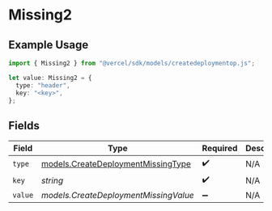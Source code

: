 # Missing2

## Example Usage

```typescript
import { Missing2 } from "@vercel/sdk/models/createdeploymentop.js";

let value: Missing2 = {
  type: "header",
  key: "<key>",
};
```

## Fields

| Field                                                                          | Type                                                                           | Required                                                                       | Description                                                                    |
| ------------------------------------------------------------------------------ | ------------------------------------------------------------------------------ | ------------------------------------------------------------------------------ | ------------------------------------------------------------------------------ |
| `type`                                                                         | [models.CreateDeploymentMissingType](../models/createdeploymentmissingtype.md) | :heavy_check_mark:                                                             | N/A                                                                            |
| `key`                                                                          | *string*                                                                       | :heavy_check_mark:                                                             | N/A                                                                            |
| `value`                                                                        | *models.CreateDeploymentMissingValue*                                          | :heavy_minus_sign:                                                             | N/A                                                                            |